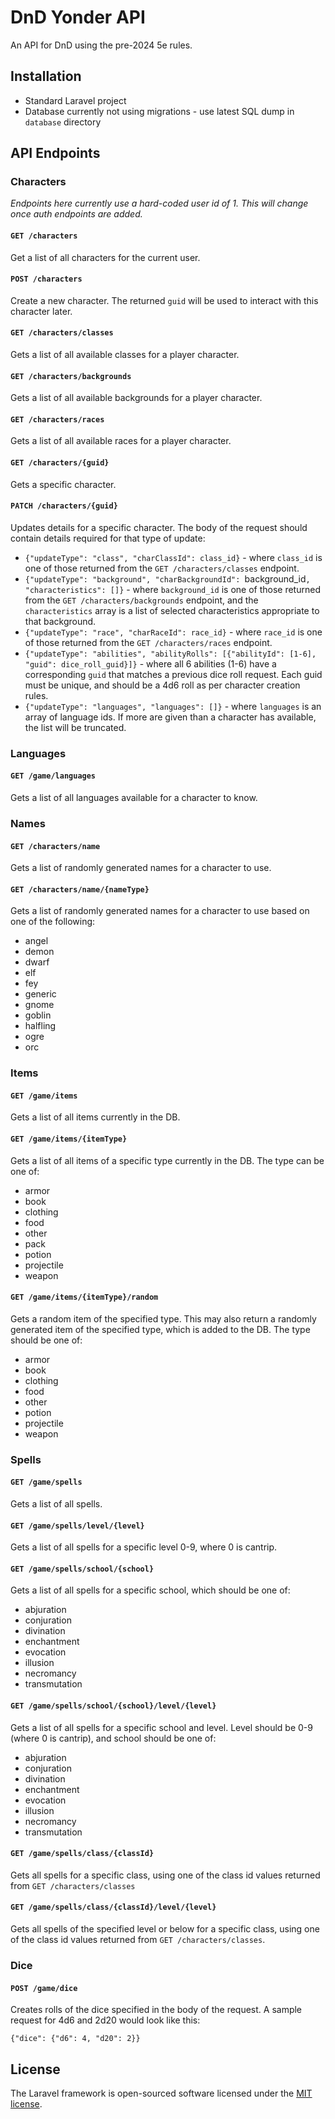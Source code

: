 # DnD Yonder API

An API for DnD using the pre-2024 5e rules.

## Installation

* Standard Laravel project
* Database currently not using migrations - use latest SQL dump in `database` directory

## API Endpoints

### Characters

_Endpoints here currently use a hard-coded user id of 1. This will change once auth endpoints are added._

#### `GET /characters`

Get a list of all characters for the current user.

#### `POST /characters`

Create a new character. The returned `guid` will be used to interact with this character later.

#### `GET /characters/classes`

Gets a list of all available classes for a player character.

#### `GET /characters/backgrounds`

Gets a list of all available backgrounds for a player character.

#### `GET /characters/races`

Gets a list of all available races for a player character.

#### `GET /characters/{guid}`

Gets a specific character.

#### `PATCH /characters/{guid}`

Updates details for a specific character. The body of the request should contain details required for that type of update:

* `{"updateType": "class", "charClassId": class_id}` - where `class_id` is one of those returned from the `GET /characters/classes` endpoint.
* `{"updateType": "background", "charBackgroundId": `background_id`, "characteristics": []}` - where `background_id` is one of those returned from the `GET /characters/backgrounds` endpoint, and the `characteristics` array is a list of selected characteristics appropriate to that background.
* `{"updateType": "race", "charRaceId": race_id}` - where `race_id` is one of those returned from the `GET /characters/races` endpoint.
* `{"updateType": "abilities", "abilityRolls": [{"abilityId": [1-6], "guid": dice_roll_guid}]}` - where all 6 abilities (1-6) have a corresponding `guid` that matches a previous dice roll request. Each guid must be unique, and should be a 4d6 roll as per character creation rules.
* `{"updateType": "languages", "languages": []}` - where `languages` is an array of language ids. If more are given than a character has available, the list will be truncated.

### Languages

#### `GET /game/languages`

Gets a list of all languages available for a character to know.

### Names

#### `GET /characters/name`

Gets a list of randomly generated names for a character to use.

#### `GET /characters/name/{nameType}`

Gets a list of randomly generated names for a character to use based on one of the following:

* angel
* demon
* dwarf
* elf
* fey
* generic
* gnome
* goblin
* halfling
* ogre
* orc

### Items

#### `GET /game/items`

Gets a list of all items currently in the DB.

#### `GET /game/items/{itemType}`

Gets a list of all items of a specific type currently in the DB. The type can be one of:

* armor
* book
* clothing
* food
* other
* pack
* potion
* projectile
* weapon

#### `GET /game/items/{itemType}/random`

Gets a random item of the specified type. This may also return a randomly generated item of the specified type, which is added to the DB. The type should be one of:

* armor
* book
* clothing
* food
* other
* potion
* projectile
* weapon

### Spells

#### `GET /game/spells`

Gets a list of all spells.

#### `GET /game/spells/level/{level}`

Gets a list of all spells for a specific level 0-9, where 0 is cantrip.

#### `GET /game/spells/school/{school}`

Gets a list of all spells for a specific school, which should be one of:

* abjuration
* conjuration
* divination
* enchantment
* evocation
* illusion
* necromancy
* transmutation

#### `GET /game/spells/school/{school}/level/{level}`

Gets a list of all spells for a specific school and level. Level should be 0-9 (where 0 is cantrip), and school should be one of:

* abjuration
* conjuration
* divination
* enchantment
* evocation
* illusion
* necromancy
* transmutation

#### `GET /game/spells/class/{classId}`

Gets all spells for a specific class, using one of the class id values returned from `GET /characters/classes`

#### `GET /game/spells/class/{classId}/level/{level}`

Gets all spells of the specified level or below for a specific class, using one of the class id values returned from `GET /characters/classes`.

### Dice

#### `POST /game/dice`

Creates rolls of the dice specified in the body of the request. A sample request for 4d6 and 2d20 would look like this:

```
{"dice": {"d6": 4, "d20": 2}}
```

## License

The Laravel framework is open-sourced software licensed under the [MIT license](https://opensource.org/licenses/MIT).
